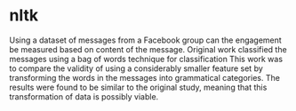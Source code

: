# nltk
Using a dataset of messages from a Facebook group can the engagement be measured based on content of the message.
Original work classified the messages using a bag of words technique for classification
This work was to compare the validity of using a considerably smaller feature set by transforming the words in the messages into grammatical categories.
The results were found to be similar to the original study, meaning that this transformation of data is possibly viable.
